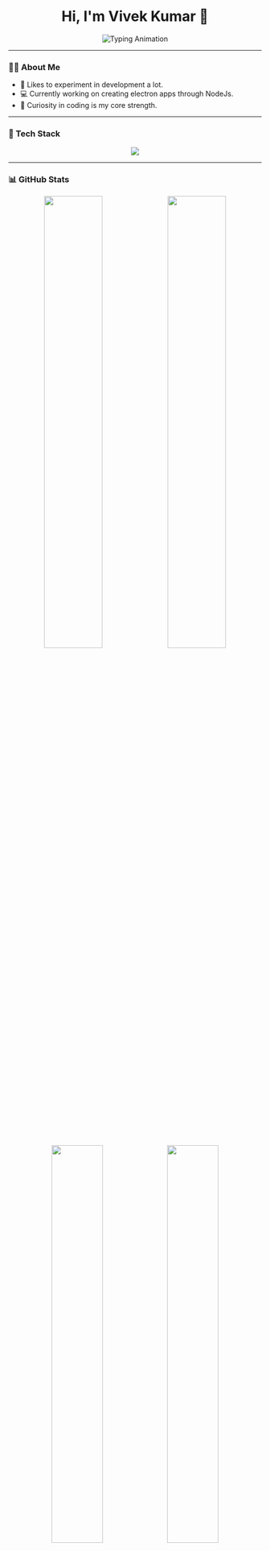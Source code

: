 <h1 align="center">
  Hi, I'm Vivek Kumar 👋
</h1>

<p align="center">
  <img src="https://readme-typing-svg.herokuapp.com?font=Fira+Code&weight=500&size=24&pause=1000&color=00EFFF&background=141321&center=true&vCenter=true&width=500&lines=Full+Stack+Developer;From%20Curiosity+to+Code;JavaScript+%7C+MERN+%7C+Java" alt="Typing Animation"/>
</p>

---

### 👨‍💻 About Me
- 🔬 Likes to experiment in development a lot.
- 💻 Currently working on creating electron apps through NodeJs.  
- 🧠 Curiosity in coding is my core strength.

---

### 🚀 Tech Stack  
<p align="center">
  <img src="https://skillicons.dev/icons?i=js,ts,react,nodejs,express,mongodb,tailwind,bootstrap,java,mysql,wordpress,postman,vite,npm,css,vscode,fastapi,electron,figma&theme=dark" />
</p>

---

### 📊 GitHub Stats  
<p align="center">
  <img src="https://github-readme-stats.vercel.app/api?username=bewake24&show_icons=true&theme=radical" width="48%" />
  <img src="https://streak-stats.demolab.com?user=bewake24&theme=radical&hide_border=true" width="48%" />
</p>

<div align="center">
  <img src="https://github-readme-stats.vercel.app/api/top-langs/?username=bewake24&layout=compact&theme=radical" width="45%" />
  <img src="https://github-contributor-stats.vercel.app/api?username=bewake24&limit=5&layout=compact&theme=radical&combine_all_yearly_contributions=true" width="45%" />
</div>

---

### 📱 Let's Connect  
<p align="center">
  <a href="https://www.linkedin.com/in/bewake24" target="_blank">
    <img src="https://img.shields.io/badge/LinkedIn-0A66C2?style=for-the-badge&logo=linkedin&logoColor=white" />
  </a>
  <a href="https://twitter.com/bewake24" target="_blank">
    <img src="https://img.shields.io/badge/Twitter-1DA1F2?style=for-the-badge&logo=twitter&logoColor=white" />
  </a>
  <a href="https://www.instagram.com/bewake24" target="_blank">
    <img src="https://img.shields.io/badge/Instagram-E4405F?style=for-the-badge&logo=instagram&logoColor=white" />
  </a>
  <a href="mailto:vivek@valeff.com" target="_blank">
    <img src="https://img.shields.io/badge/Email-D14836?style=for-the-badge&logo=gmail&logoColor=white" />
  </a>
</p>

---

### 🏆 Achievements  
- 🌟 **Freelance Portfolio:** Built websites and tools for clients in India and internationally  
- 📊 **Content Creation Journey:** Started sharing knowledge on YouTube and Instagram  
- 🥇 **High-IQ Problem Solver:** Love solving coding challenges independently  
- 🚀 **Aspiration:** Landing high-paying clients and challenging roles  

---

<h3 align="center">
  ⚡ Thanks for Visiting! ⚡
</h3>

<p align="center">
  <img src="https://komarev.com/ghpvc/?username=bewake24&style=for-the-badge&color=141321" alt="Profile Views" />
</p>
